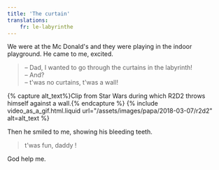 ```yaml
---
title: 'The curtain'
translations:
    fr: le-labyrinthe
---
```


We were at the Mc Donald's and they were playing in the indoor playground. He came to me, excited.

<!-- more -->

> – Dad, I wanted to go through the curtains in the labyrinth!  
> – And?  
> – t'was no curtains, t'was a wall!

{% capture alt_text%}Clip from Star Wars during which R2D2 throws himself against a wall.{% endcapture %} {% include video_as_a_gif.html.liquid
url="/assets/images/papa/2018-03-07/r2d2"
alt=alt_text
%}

Then he smiled to me, showing his bleeding teeth.

> t'was fun, daddy !

God help me.

